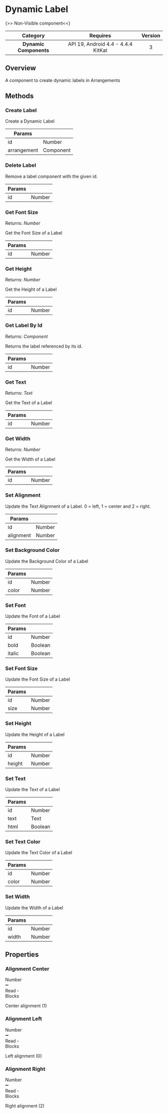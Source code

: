 # Dynamic Label

{>> Non-Visible component<<}

| Category | Requires | Version |
|:--------:|:-------:|:--------:|
|**Dynamic Components**|<span class="chip chip-any">API 19, Android 4.4 - 4.4.4 KitKat</span>|<span class="chip chip-number">3</span>|

## Overview

A component to create dynamic labels in Arrangements

## Methods

### Create Label

Create a Dynamic Label

<div class="block" ai2-block="method" not-rendered="true" value="%7B%22componentName%22:%20%22Dynamic%20Label%22,%20%22name%22:%20%22Create%20Label%22,%20%22output%22:%20false,%20%22param%22:%20%5B%22id%22,%20%22arrangement%22%5D%7D"></div>

| Params | []() |
|--------|------|
|id|<span class="chip chip-number">Number</span>|
|arrangement|<span class="chip chip-component">Component</span>|

### Delete Label

Remove a label component with the given id.

<div class="block" ai2-block="method" not-rendered="true" value="%7B%22componentName%22:%20%22Dynamic%20Label%22,%20%22name%22:%20%22Delete%20Label%22,%20%22output%22:%20false,%20%22param%22:%20%5B%22id%22%5D%7D"></div>

| Params | []() |
|--------|------|
|id|<span class="chip chip-number">Number</span>|

### Get Font Size

<span class="chip chip-number">Returns: <i>Number</i></span>

Get the Font Size of a Label

<div class="block" ai2-block="method" not-rendered="true" value="%7B%22componentName%22:%20%22Dynamic%20Label%22,%20%22name%22:%20%22Get%20Font%20Size%22,%20%22output%22:%20true,%20%22param%22:%20%5B%22id%22%5D%7D"></div>

| Params | []() |
|--------|------|
|id|<span class="chip chip-number">Number</span>|

### Get Height

<span class="chip chip-number">Returns: <i>Number</i></span>

Get the Height of a Label

<div class="block" ai2-block="method" not-rendered="true" value="%7B%22componentName%22:%20%22Dynamic%20Label%22,%20%22name%22:%20%22Get%20Height%22,%20%22output%22:%20true,%20%22param%22:%20%5B%22id%22%5D%7D"></div>

| Params | []() |
|--------|------|
|id|<span class="chip chip-number">Number</span>|

### Get Label By Id

<span class="chip chip-component">Returns: <i>Component</i></span>

Returns the label referenced by its id.

<div class="block" ai2-block="method" not-rendered="true" value="%7B%22componentName%22:%20%22Dynamic%20Label%22,%20%22name%22:%20%22Get%20Label%20By%20Id%22,%20%22output%22:%20true,%20%22param%22:%20%5B%22id%22%5D%7D"></div>

| Params | []() |
|--------|------|
|id|<span class="chip chip-number">Number</span>|

### Get Text

<span class="chip chip-text">Returns: <i>Text</i></span>

Get the Text of a Label

<div class="block" ai2-block="method" not-rendered="true" value="%7B%22componentName%22:%20%22Dynamic%20Label%22,%20%22name%22:%20%22Get%20Text%22,%20%22output%22:%20true,%20%22param%22:%20%5B%22id%22%5D%7D"></div>

| Params | []() |
|--------|------|
|id|<span class="chip chip-number">Number</span>|

### Get Width

<span class="chip chip-number">Returns: <i>Number</i></span>

Get the Width of a Label

<div class="block" ai2-block="method" not-rendered="true" value="%7B%22componentName%22:%20%22Dynamic%20Label%22,%20%22name%22:%20%22Get%20Width%22,%20%22output%22:%20true,%20%22param%22:%20%5B%22id%22%5D%7D"></div>

| Params | []() |
|--------|------|
|id|<span class="chip chip-number">Number</span>|

### Set Alignment

Update the Text Alignment of a Label. 0 = left, 1 = center and 2 = right.

<div class="block" ai2-block="method" not-rendered="true" value="%7B%22componentName%22:%20%22Dynamic%20Label%22,%20%22name%22:%20%22Set%20Alignment%22,%20%22output%22:%20false,%20%22param%22:%20%5B%22id%22,%20%22alignment%22%5D%7D"></div>

| Params | []() |
|--------|------|
|id|<span class="chip chip-number">Number</span>|
|alignment|<span class="chip chip-number">Number</span>|

### Set Background Color

Update the Background Color of a Label

<div class="block" ai2-block="method" not-rendered="true" value="%7B%22componentName%22:%20%22Dynamic%20Label%22,%20%22name%22:%20%22Set%20Background%20Color%22,%20%22output%22:%20false,%20%22param%22:%20%5B%22id%22,%20%22color%22%5D%7D"></div>

| Params | []() |
|--------|------|
|id|<span class="chip chip-number">Number</span>|
|color|<span class="chip chip-number">Number</span>|

### Set Font

Update the Font of a Label

<div class="block" ai2-block="method" not-rendered="true" value="%7B%22componentName%22:%20%22Dynamic%20Label%22,%20%22name%22:%20%22Set%20Font%22,%20%22output%22:%20false,%20%22param%22:%20%5B%22id%22,%20%22bold%22,%20%22italic%22%5D%7D"></div>

| Params | []() |
|--------|------|
|id|<span class="chip chip-number">Number</span>|
|bold|<span class="chip chip-boolean">Boolean</span>|
|italic|<span class="chip chip-boolean">Boolean</span>|

### Set Font Size

Update the Font Size of a Label

<div class="block" ai2-block="method" not-rendered="true" value="%7B%22componentName%22:%20%22Dynamic%20Label%22,%20%22name%22:%20%22Set%20Font%20Size%22,%20%22output%22:%20false,%20%22param%22:%20%5B%22id%22,%20%22size%22%5D%7D"></div>

| Params | []() |
|--------|------|
|id|<span class="chip chip-number">Number</span>|
|size|<span class="chip chip-number">Number</span>|

### Set Height

Update the Height of a Label

<div class="block" ai2-block="method" not-rendered="true" value="%7B%22componentName%22:%20%22Dynamic%20Label%22,%20%22name%22:%20%22Set%20Height%22,%20%22output%22:%20false,%20%22param%22:%20%5B%22id%22,%20%22height%22%5D%7D"></div>

| Params | []() |
|--------|------|
|id|<span class="chip chip-number">Number</span>|
|height|<span class="chip chip-number">Number</span>|

### Set Text

Update the Text of a Label

<div class="block" ai2-block="method" not-rendered="true" value="%7B%22componentName%22:%20%22Dynamic%20Label%22,%20%22name%22:%20%22Set%20Text%22,%20%22output%22:%20false,%20%22param%22:%20%5B%22id%22,%20%22text%22,%20%22html%22%5D%7D"></div>

| Params | []() |
|--------|------|
|id|<span class="chip chip-number">Number</span>|
|text|<span class="chip chip-text">Text</span>|
|html|<span class="chip chip-boolean">Boolean</span>|

### Set Text Color

Update the Text Color of a Label

<div class="block" ai2-block="method" not-rendered="true" value="%7B%22componentName%22:%20%22Dynamic%20Label%22,%20%22name%22:%20%22Set%20Text%20Color%22,%20%22output%22:%20false,%20%22param%22:%20%5B%22id%22,%20%22color%22%5D%7D"></div>

| Params | []() |
|--------|------|
|id|<span class="chip chip-number">Number</span>|
|color|<span class="chip chip-number">Number</span>|

### Set Width

Update the Width of a Label

<div class="block" ai2-block="method" not-rendered="true" value="%7B%22componentName%22:%20%22Dynamic%20Label%22,%20%22name%22:%20%22Set%20Width%22,%20%22output%22:%20false,%20%22param%22:%20%5B%22id%22,%20%22width%22%5D%7D"></div>

| Params | []() |
|--------|------|
|id|<span class="chip chip-number">Number</span>|
|width|<span class="chip chip-number">Number</span>|

## Properties

### Alignment Center

<span style="user-select: none; white-space:pre-wrap;"><span class="chip chip-number">Number</span> :heavy_minus_sign: <span class="chip chip-rw">Read</span>  - <span class="chip chip-bd">Blocks</span></span>

Center alignment (1)

<div class="block" ai2-block="property" not-rendered="true" value="%7B%22componentName%22:%20%22Dynamic%20Label%22,%20%22name%22:%20%22Alignment%20Center%22,%20%22getter%22:%20true%7D"></div>

### Alignment Left

<span style="user-select: none; white-space:pre-wrap;"><span class="chip chip-number">Number</span> :heavy_minus_sign: <span class="chip chip-rw">Read</span>  - <span class="chip chip-bd">Blocks</span></span>

Left alignment (0)

<div class="block" ai2-block="property" not-rendered="true" value="%7B%22componentName%22:%20%22Dynamic%20Label%22,%20%22name%22:%20%22Alignment%20Left%22,%20%22getter%22:%20true%7D"></div>

### Alignment Right

<span style="user-select: none; white-space:pre-wrap;"><span class="chip chip-number">Number</span> :heavy_minus_sign: <span class="chip chip-rw">Read</span>  - <span class="chip chip-bd">Blocks</span></span>

Right alignment (2)

<div class="block" ai2-block="property" not-rendered="true" value="%7B%22componentName%22:%20%22Dynamic%20Label%22,%20%22name%22:%20%22Alignment%20Right%22,%20%22getter%22:%20true%7D"></div>
